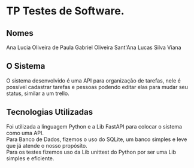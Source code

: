 # TP Testes de Software.

## Nomes
Ana Lucia Oliveira de Paula
Gabriel Oliveira Sant'Ana
Lucas Silva Viana  

## O Sistema
O sistema desenvolvido é uma API para organização de tarefas, nele é possível cadastrar tarefas e pessoas podendo editar elas para mudar seu status, similar a um trello.

## Tecnologias Utilizadas
Foi utilizada a linguagem Python e a Lib FastAPI para colocar o sistema como uma API.  
Para Banco de Dados, fizemos o uso do SQLite, um banco simples e leve que já atende o nosso propósito.  
Para os testes fizemos uso da Lib unittest do Python por ser uma Lib simples e eficiente.  
